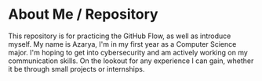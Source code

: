 # About Me / Repository
This repository is for practicing the GitHub Flow, as well as introduce myself.
My name is Azarya, I'm in my first year as a Computer Science major.
I'm hoping to get into cybersecurity and am actively working on my communication skills.
On the lookout for any experience I can gain, whether it be through small projects or internships.
